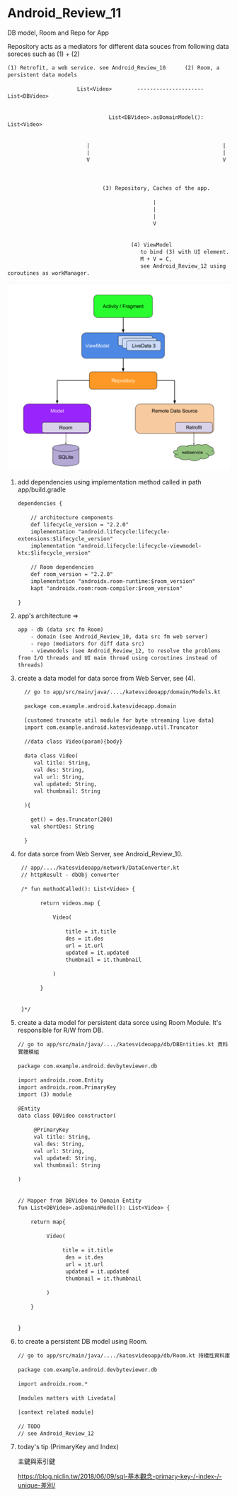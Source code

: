 # Android_Review_11
DB model, Room and Repo for App

Repository acts as a mediators for different data souces from following data soreces such as (1) + (2)

    (1) Retrofit, a web service. see Android_Review_10      (2) Room, a persistent data models
    
                          List<Video>        ---------------------      List<DBVideo>
    
    
                                    List<DBVideo>.asDomainModel(): List<Video>
    
  
                             |                                          |
                             |                                          |
                             V                                          V
                             
                             
  
                                  (3) Repository, Caches of the app. 
                                  
                                                  |
                                                  |
                                                  |
                                                  V
                          
  
                                           (4) ViewModel
                                              to bind (3) with UI element. 
                                              M + V = C, 
                                              see Android_Review_12 using coroutines as workManager.
  
  
  ![](https://raw.githubusercontent.com/QueenieCplusplus/Android_Review_11/main/Architecture.png)
  
  
 1. add dependencies using implementation method called in path app/build.gradle

        dependencies {

            // architecture components
            def lifecycle_version = "2.2.0"
            implementation "android.lifecycle:lifecycle-extensions:$lifecycle_version"
            implementation "android.lifecycle:lifecycle-viewmodel-ktx:$lifecycle_version"
            
            // Room dependencies
            def room_version = "2.2.0"
            implementation "androidx.room-runtime:$room_version"
            kapt "androidx.room:room-compiler:$room_version"

        }


2. app's architecture =>


       app - db (data src fm Room)
           - domain (see Android_Review_10, data src fm web server)
           - repo (mediators for diff data src)
           - viewmodels (see Android_Review_12, to resolve the problems from I/O threads and UI main thread using coroutines instead of threads)
           
 

3. create a data model for data sorce from Web Server, see (4).

         // go to app/src/main/java/..../katesvideoapp/domain/Models.kt
         
         package com.example.android.katesvideoapp.domain
         
         [customed truncate util module for byte streaming live data]
         import com.example.android.katesvideoapp.util.Truncator
         
         //data class Video(param){body}
         
         data class Video(
            val title: String,
            val des: String,
            val url: String,
            val updated: String,
            val thumbnail: String
         
         ){
         
           get() = des.Truncator(200)
           val shortDes: String
         
         }


4. for data sorce from Web Server, see Android_Review_10.

        // app/..../katesvideoapp/network/DataConverter.kt
        // httpResult - dbObj converter

        /* fun methodCalled(): List<Video> {

              return videos.map {

                  Video(

                      title = it.title
                      des = it.des
                      url = it.url
                      updated = it.updated
                      thumbnail = it.thumbnail

                  )

              }


        }*/
        

5. create a data model for persistent data sorce using Room Module. It's responsible for R/W from DB.

       // go to app/src/main/java/..../katesvideoapp/db/DBEntities.kt 資料實體模組
       
       package com.example.android.devbyteviewer.db
       
       import androidx.room.Entity
       import androidx.room.PrimaryKey
       import (3) module 
       
       @Entity
       data class DBVideo constructor(
       
            @PrimaryKey
            val title: String,
            val des: String,
            val url: String,
            val updated: String,
            val thumbnail: String
       
       )
       
       
       // Mapper from DBVideo to Domain Entity
       fun List<DBVideo>.asDomainModel(): List<Video> {
           
           return map{
           
                Video(
                  
                     title = it.title
                      des = it.des
                      url = it.url
                      updated = it.updated
                      thumbnail = it.thumbnail
                
                )
           
           }
       
       
       }
       

6. to create a persistent DB model using Room.

       // go to app/src/main/java/..../katesvideoapp/db/Room.kt 持續性資料庫
       
       package com.example.android.devbyteviewer.db
       
       import androidx.room.*
       
       [modules matters with Livedata]
       
       [context related module]
       
       // TODO
       // see Android_Review_12
       
       
 
7. today's tip (PrimaryKey and Index)

    主鍵與索引鍵

   https://blog.niclin.tw/2018/06/09/sql-基本觀念-primary-key-/-index-/-unique-差別/


